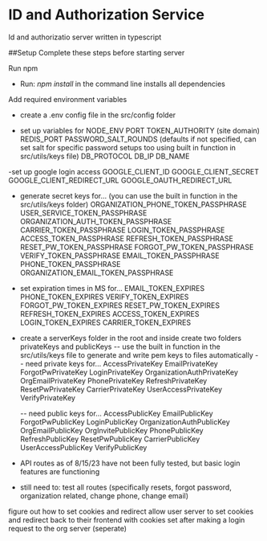 # ID and Authorization Service 
Id and authorizatio server written in typescript

##Setup
Complete these steps before starting server

Run npm
- Run: *npm install* in the command line
  installs all dependencies

Add required environment variables
- create a .env config file in the src/config folder

- set up variables for 
NODE_ENV
PORT
TOKEN_AUTHORITY (site domain)
REDIS_PORT
PASSWORD_SALT_ROUNDS (defaults if not specified, can set salt for specific password setups too using built in function in src/utils/keys file)
DB_PROTOCOL
DB_IP
DB_NAME

-set up google login access
GOOGLE_CLIENT_ID
GOOGLE_CLIENT_SECRET
GOOGLE_CLIENT_REDIRECT_URL
GOOGLE_OAUTH_REDIRECT_URL

- generate secret keys for... (you can use the built in function in the src/utils/keys folder)
ORGANIZATION_PHONE_TOKEN_PASSPHRASE
USER_SERVICE_TOKEN_PASSPHRASE
ORGANIZATION_AUTH_TOKEN_PASSPHRASE
CARRIER_TOKEN_PASSPHRASE
LOGIN_TOKEN_PASSPHRASE
ACCESS_TOKEN_PASSPHRASE
REFRESH_TOKEN_PASSPHRASE
RESET_PW_TOKEN_PASSPHRASE
FORGOT_PW_TOKEN_PASSPHRASE
VERIFY_TOKEN_PASSPHRASE
EMAIL_TOKEN_PASSPHRASE
PHONE_TOKEN_PASSPHRASE
ORGANIZATION_EMAIL_TOKEN_PASSPHRASE

- set expiration times in MS for...
EMAIL_TOKEN_EXPIRES
PHONE_TOKEN_EXPIRES
VERIFY_TOKEN_EXPIRES
FORGOT_PW_TOKEN_EXPIRES
RESET_PW_TOKEN_EXPIRES
REFRESH_TOKEN_EXPIRES
ACCESS_TOKEN_EXPIRES
LOGIN_TOKEN_EXPIRES
CARRIER_TOKEN_EXPIRES

- create a serverKeys folder in the root and inside create two folders privateKeys and publicKeys
  -- use the built in function in the src/utils/keys file to generate and write pem keys to files automatically
  -- need private keys for...
  AccessPrivateKey
  EmailPrivateKey
  ForgotPwPrivateKey
  LoginPrivateKey
  OrganizationAuthPrivateKey
  OrgEmailPrivateKey
  PhonePrivateKey
  RefreshPrivateKey
  ResetPwPrivateKey
  CarrierPrivateKey
  UserAccessPrivateKey
  VerifyPrivateKey
  
  -- need public keys for...
  AccessPublicKey
  EmailPublicKey
  ForgotPwPublicKey
  LoginPublicKey
  OrganizationAuthPublicKey
  OrgEmailPublicKey
  OrgInvitePublicKey
  PhonePublicKey
  RefreshPublicKey
  ResetPwPublicKey
  CarrierPublicKey
  UserAccessPublicKey
  VerifyPublicKey

- API routes as of 8/15/23 have not been fully tested, but basic login features are functioning

- still need to:
test all routes (specifically resets, forgot password, organization related, change phone, change email)

figure out how to set cookies and redirect allow user server to set cookies and redirect back to their frontend with cookies set after making a login request to the org server (seperate)

